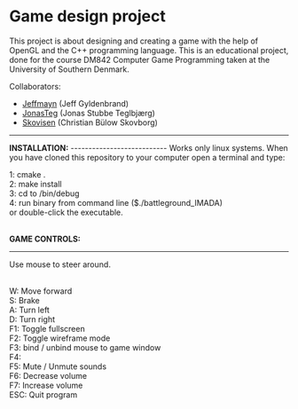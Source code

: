 # Game design project

This project is about designing and creating a game with the help of OpenGL and the C++ programming language. This is an educational project, done for the course DM842 Computer Game Programming taken at the University of Southern Denmark.

Collaborators:
* <a href="https://github.com/jeffmayn">Jeffmayn</a> (Jeff Gyldenbrand)
* <a href="https://github.com/JonasTeg">JonasTeg</a> (Jonas Stubbe Teglbjærg)
* <a href="https://github.com/Skovisen">Skovisen</a> (Christian Bülow Skovborg)
<hr>
<b>INSTALLATION:</b>
---------------------------
Works only linux systems. When you have cloned this repository
to your computer open a terminal and type:

1: cmake .<br>
2: make install<br>
3: cd to /bin/debug<br>
4: run binary from command line ($./battleground_IMADA)<br>
   or double-click the executable.<br><br>

<b>GAME CONTROLS:</b>
<hr>
Use mouse to steer around.<br><br>

W:  Move forward<br>
S:	Brake<br>
A:	Turn left<br>
D:	Turn right<br>
F1:	Toggle fullscreen<br>
F2:	Toggle wireframe mode<br>
F3:	bind / unbind mouse to game window<br>
F4:<br>
F5:	Mute / Unmute sounds<br>
F6:	Decrease volume<br>
F7:	Increase volume<br>
ESC:	Quit program<br>
